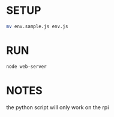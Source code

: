 # SETUP
```bash
mv env.sample.js env.js
```

# RUN
```bash
node web-server
```

# NOTES
the python script will only work on the rpi
